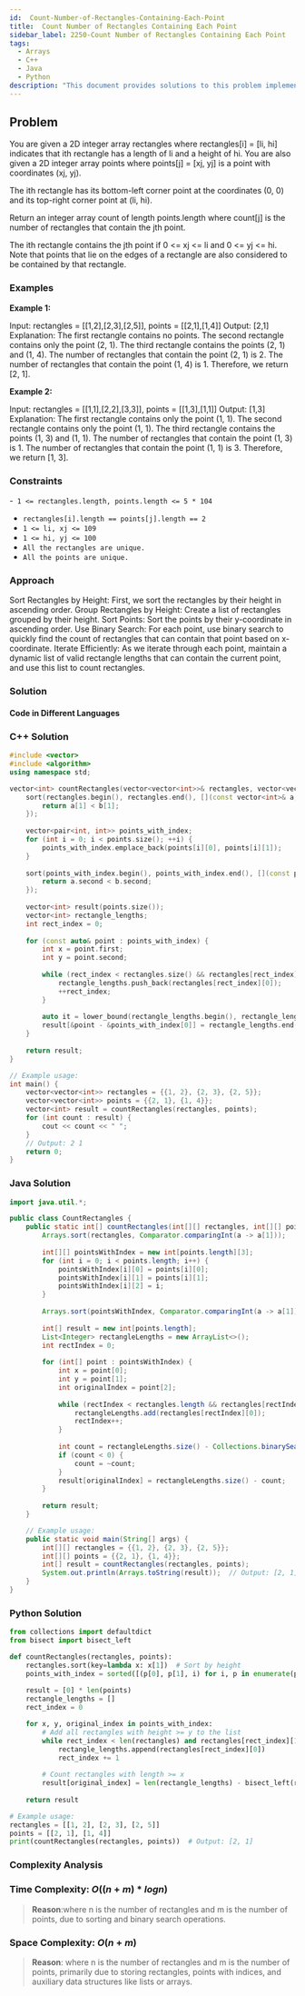 ```yaml
---
id:  Count-Number-of-Rectangles-Containing-Each-Point
title:  Count Number of Rectangles Containing Each Point
sidebar_label: 2250-Count Number of Rectangles Containing Each Point
tags:
  - Arrays
  - C++
  - Java
  - Python
description: "This document provides solutions to this problem implemented in C++, Java, and Python."
---
```


## Problem

You are given a 2D integer array rectangles where rectangles[i] = [li, hi] indicates that ith rectangle has a length of li and a height of hi. You are also given a 2D integer array points where points[j] = [xj, yj] is a point with coordinates (xj, yj).

The ith rectangle has its bottom-left corner point at the coordinates (0, 0) and its top-right corner point at (li, hi).

Return an integer array count of length points.length where count[j] is the number of rectangles that contain the jth point.

The ith rectangle contains the jth point if 0 &lt;= xj &lt;= li and 0 &lt;= yj &lt;= hi. Note that points that lie on the edges of a rectangle are also considered to be contained by that rectangle.

### Examples

**Example 1:**

Input: rectangles = [[1,2],[2,3],[2,5]], points = [[2,1],[1,4]]
Output: [2,1]
Explanation: 
The first rectangle contains no points.
The second rectangle contains only the point (2, 1).
The third rectangle contains the points (2, 1) and (1, 4).
The number of rectangles that contain the point (2, 1) is 2.
The number of rectangles that contain the point (1, 4) is 1.
Therefore, we return [2, 1].

**Example 2:**

Input: rectangles = [[1,1],[2,2],[3,3]], points = [[1,3],[1,1]]
Output: [1,3]
Explanation:
The first rectangle contains only the point (1, 1).
The second rectangle contains only the point (1, 1).
The third rectangle contains the points (1, 3) and (1, 1).
The number of rectangles that contain the point (1, 3) is 1.
The number of rectangles that contain the point (1, 1) is 3.
Therefore, we return [1, 3].

### Constraints

-` 1 <= rectangles.length, points.length <= 5 * 104`
- `rectangles[i].length == points[j].length == 2`
- `1 <= li, xj <= 109`
- `1 <= hi, yj <= 100`
- `All the rectangles are unique.`
- `All the points are unique.`
### Approach

Sort Rectangles by Height: First, we sort the rectangles by their height in ascending order.
Group Rectangles by Height: Create a list of rectangles grouped by their height.
Sort Points: Sort the points by their y-coordinate in ascending order.
Use Binary Search: For each point, use binary search to quickly find the count of rectangles that can contain that point based on x-coordinate.
Iterate Efficiently: As we iterate through each point, maintain a dynamic list of valid rectangle lengths that can contain the current point, and use this list to count rectangles.

### Solution

#### Code in Different Languages

### C++ Solution

```cpp
#include <vector>
#include <algorithm>
using namespace std;

vector<int> countRectangles(vector<vector<int>>& rectangles, vector<vector<int>>& points) {
    sort(rectangles.begin(), rectangles.end(), [](const vector<int>& a, const vector<int>& b) {
        return a[1] < b[1];
    });
    
    vector<pair<int, int>> points_with_index;
    for (int i = 0; i < points.size(); ++i) {
        points_with_index.emplace_back(points[i][0], points[i][1]);
    }
    
    sort(points_with_index.begin(), points_with_index.end(), [](const pair<int, int>& a, const pair<int, int>& b) {
        return a.second < b.second;
    });
    
    vector<int> result(points.size());
    vector<int> rectangle_lengths;
    int rect_index = 0;
    
    for (const auto& point : points_with_index) {
        int x = point.first;
        int y = point.second;
        
        while (rect_index < rectangles.size() && rectangles[rect_index][1] <= y) {
            rectangle_lengths.push_back(rectangles[rect_index][0]);
            ++rect_index;
        }
        
        auto it = lower_bound(rectangle_lengths.begin(), rectangle_lengths.end(), x);
        result[&point - &points_with_index[0]] = rectangle_lengths.end() - it;
    }
    
    return result;
}

// Example usage:
int main() {
    vector<vector<int>> rectangles = {{1, 2}, {2, 3}, {2, 5}};
    vector<vector<int>> points = {{2, 1}, {1, 4}};
    vector<int> result = countRectangles(rectangles, points);
    for (int count : result) {
        cout << count << " ";
    }
    // Output: 2 1
    return 0;
}


```

### Java Solution

```java
import java.util.*;

public class CountRectangles {
    public static int[] countRectangles(int[][] rectangles, int[][] points) {
        Arrays.sort(rectangles, Comparator.comparingInt(a -> a[1]));
        
        int[][] pointsWithIndex = new int[points.length][3];
        for (int i = 0; i < points.length; i++) {
            pointsWithIndex[i][0] = points[i][0];
            pointsWithIndex[i][1] = points[i][1];
            pointsWithIndex[i][2] = i;
        }
        
        Arrays.sort(pointsWithIndex, Comparator.comparingInt(a -> a[1]));
        
        int[] result = new int[points.length];
        List<Integer> rectangleLengths = new ArrayList<>();
        int rectIndex = 0;
        
        for (int[] point : pointsWithIndex) {
            int x = point[0];
            int y = point[1];
            int originalIndex = point[2];
            
            while (rectIndex < rectangles.length && rectangles[rectIndex][1] <= y) {
                rectangleLengths.add(rectangles[rectIndex][0]);
                rectIndex++;
            }
            
            int count = rectangleLengths.size() - Collections.binarySearch(rectangleLengths, x);
            if (count < 0) {
                count = ~count;
            }
            result[originalIndex] = rectangleLengths.size() - count;
        }
        
        return result;
    }

    // Example usage:
    public static void main(String[] args) {
        int[][] rectangles = {{1, 2}, {2, 3}, {2, 5}};
        int[][] points = {{2, 1}, {1, 4}};
        int[] result = countRectangles(rectangles, points);
        System.out.println(Arrays.toString(result));  // Output: [2, 1]
    }
}


```

### Python Solution

```python
from collections import defaultdict
from bisect import bisect_left

def countRectangles(rectangles, points):
    rectangles.sort(key=lambda x: x[1])  # Sort by height
    points_with_index = sorted([(p[0], p[1], i) for i, p in enumerate(points)], key=lambda x: x[1])
    
    result = [0] * len(points)
    rectangle_lengths = []
    rect_index = 0

    for x, y, original_index in points_with_index:
        # Add all rectangles with height >= y to the list
        while rect_index < len(rectangles) and rectangles[rect_index][1] <= y:
            rectangle_lengths.append(rectangles[rect_index][0])
            rect_index += 1
        
        # Count rectangles with length >= x
        result[original_index] = len(rectangle_lengths) - bisect_left(rectangle_lengths, x)
    
    return result

# Example usage:
rectangles = [[1, 2], [2, 3], [2, 5]]
points = [[2, 1], [1, 4]]
print(countRectangles(rectangles, points))  # Output: [2, 1]


```

### Complexity Analysis

### Time Complexity: $O((n+m)*logn)$

> **Reason**:where n is the number of rectangles and m is the number of points, due to sorting and binary search operations.

### Space Complexity: $O(n+m)$

> **Reason**: where n is the number of rectangles and m is the number of points, primarily due to storing rectangles, points with indices, and auxiliary data structures like lists or arrays.

